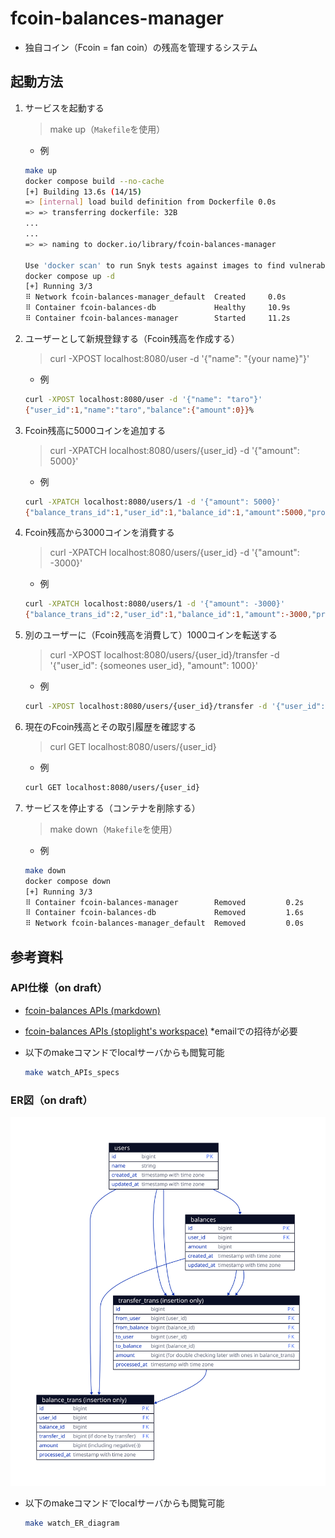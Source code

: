 # fcoin-balances-manager

- 独自コイン（Fcoin = fan coin）の残高を管理するシステム

## 起動方法

 1. サービスを起動する

    > make up（`Makefile`を使用）
     - 例

    ```sh
    make up
    docker compose build --no-cache
    [+] Building 13.6s (14/15)
    => [internal] load build definition from Dockerfile 0.0s
    => => transferring dockerfile: 32B
    ...
    ...
    => => naming to docker.io/library/fcoin-balances-manager

    Use 'docker scan' to run Snyk tests against images to find vulnerabilities and learn how to fix them
    docker compose up -d
    [+] Running 3/3
    ⠿ Network fcoin-balances-manager_default  Created     0.0s
    ⠿ Container fcoin-balances-db             Healthy     10.9s
    ⠿ Container fcoin-balances-manager        Started     11.2s
    ```

 2. ユーザーとして新規登録する（Fcoin残高を作成する）

      > curl -XPOST localhost:8080/user -d '{"name": "{your name}"}'

    - 例

    ```sh
    curl -XPOST localhost:8080/user -d '{"name": "taro"}'
    {"user_id":1,"name":"taro","balance":{"amount":0}}%
    ```

 3. Fcoin残高に5000コインを追加する

    > curl -XPATCH localhost:8080/users/{user_id} -d '{"amount": 5000}'

    - 例

    ```sh
    curl -XPATCH localhost:8080/users/1 -d '{"amount": 5000}'
    {"balance_trans_id":1,"user_id":1,"balance_id":1,"amount":5000,"processed_at":"2023-01-30T16:01:33.132934637Z"}%
    ```

 4. Fcoin残高から3000コインを消費する

    > curl -XPATCH localhost:8080/users/{user_id} -d '{"amount": -3000}'

    - 例

    ```sh
    curl -XPATCH localhost:8080/users/1 -d '{"amount": -3000}'
    {"balance_trans_id":2,"user_id":1,"balance_id":1,"amount":-3000,"processed_at":"2023-01-30T16:02:22.89337084Z"}%
    ```

 5. 別のユーザーに（Fcoin残高を消費して）1000コインを転送する

    > curl -XPOST localhost:8080/users/{user_id}/transfer -d '{"user_id": {someones user_id}, "amount": 1000}'

    - 例

    ```sh
    curl -XPOST localhost:8080/users/{user_id}/transfer -d '{"user_id": {someones user_id}, "amount": 1000}'
    ```

 6. 現在のFcoin残高とその取引履歴を確認する

    > curl GET localhost:8080/users/{user_id}

    - 例

    ```sh
    curl GET localhost:8080/users/{user_id}
    ```

 7. サービスを停止する（コンテナを削除する）

    > make down（`Makefile`を使用）

    - 例

    ```sh
    make down
    docker compose down
    [+] Running 3/3
    ⠿ Container fcoin-balances-manager        Removed         0.2s
    ⠿ Container fcoin-balances-db             Removed         1.6s
    ⠿ Network fcoin-balances-manager_default  Removed         0.0s
    ```

## 参考資料

### API仕様（on draft）

- [fcoin-balances APIs (markdown)](/reference/fcoin-balances.md)
- [fcoin-balances APIs (stoplight's workspace)](https://retail-ai.stoplight.io/docs/fcoin-balances-manager/m82708lnwhw7z-fcoin-balances) *emailでの招待が必要
- 以下のmakeコマンドでlocalサーバからも閲覧可能

  ```sh
  make watch_APIs_specs
  ```

### ER図（on draft）

![ER Diagram on draft](/reference/ER_draft.svg "ER Diagram on draft")

- 以下のmakeコマンドでlocalサーバからも閲覧可能

  ```sh
  make watch_ER_diagram
  ```
